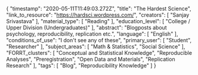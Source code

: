 {
    "timestamp": "2020-05-11T11:49:03.272Z",
    "title": "The Hardest Science",
    "link_to_resource": "https://hardsci.wordpress.com/",
    "creators": [
        "Sanjay Srivastava"
    ],
    "material_type": [
        "Reading"
    ],
    "education_level": [
        "College / Upper Division (Undergraduates)"
    ],
    "abstract": "Blogposts about psychology, reproducibility, replication etc.",
    "language": [
        "English"
    ],
    "conditions_of_use": "I don't see any of these",
    "primary_user": [
        "Student",
        "Researcher"
    ],
    "subject_areas": [
        "Math & Statistics",
        "Social Science"
    ],
    "FORRT_clusters": [
        "Conceptual and Statistical Knowledge",
        "Reproducible Analyses",
        "Preregistration",
        "Open Data and Materials",
        "Replication Research"
    ],
    "tags": [
        "Blog",
        "Reproducibility Knowledge"
    ]
}